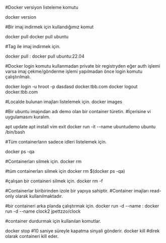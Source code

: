 #Docker versiyon listeleme komutu

docker version

#Bir imaj indirmek için kullandığımız komut

docker pull <imagename>
docker pull ubuntu

#Tag ile imaj indirmek için.

docker pull <imagename>:<tag>
docker pull ubuntu:22.04

#Docker login komutu kullanmadan private bir registryden eğer auth işlemi varsa imaj çekme/gönderme işlemi yapılmadan önce login komutu çalıştırılmalı.

docker login -u hroot -p dasdasd docker.tbb.com
docker logout docker.tbb.com


#Localde bulunan imajları listelemek için.
docker images


#Bir ubuntu imajından adı demo olan bir container türetin.
#İçerisine vi uygulamasını kuralım.

apt update
apt install vim
exit
docker run -it --name ubuntudemo ubuntu /bin/bash

#Tüm containerların sadece idleri listelemek için.

docker ps -qa

#Containerları silmek için.
docker rm <containerid>

#tüm containerları silmek için
docker rm $(docker ps -qa)

#çalışan bir containeri silmek için.
docker rm <containerid> -f

#Containerlar biribirinden izole bir yapıya sahiptir.
#Container imajları read-only olarak kullanılmaktadır.


#bir containeri arka planda çalıştırmak için.
docker run -d --name <optionalname> <image>:<optag>
docker run -d --name clock2 jpettzzo/clock 

#container durdurmak için kullanılan komutlar.

docker stop <containerid> #10 saniye süreyle kapatma sinyali gönderir.
docker kill <containerid> #direk olarak containeri kill eder.



